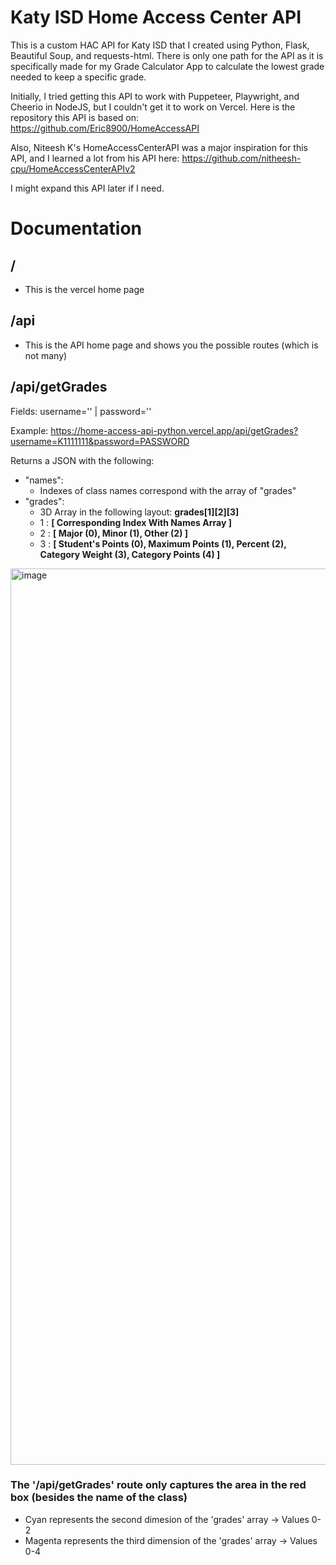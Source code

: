 # Katy ISD Home Access Center API

This is a custom HAC API for Katy ISD that I created using Python, Flask, Beautiful Soup, and requests-html. There is only one path for the API as it is specifically made for my Grade Calculator App to calculate the lowest grade needed to keep a specific grade. 

Initially, I tried getting this API to work with Puppeteer, Playwright, and Cheerio in NodeJS, but I couldn't get it to work on Vercel. Here is the repository this API is based on: https://github.com/Eric8900/HomeAccessAPI

Also, Niteesh K's HomeAccessCenterAPI was a major inspiration for this API, and I learned a lot from his API here: https://github.com/nitheesh-cpu/HomeAccessCenterAPIv2

I might expand this API later if I need.

# Documentation

## /
- This is the vercel home page

## /api
- This is the API home page and shows you the possible routes (which is not many)

## /api/getGrades
Fields: username='' | password=''

Example: https://home-access-api-python.vercel.app/api/getGrades?username=K1111111&password=PASSWORD

Returns a JSON with the following:
- "names":
  - Indexes of class names correspond with the array of "grades"
- "grades":
  - 3D Array in the following layout: <strong>grades[1][2][3]</strong>
  - 1 : <strong>[ Corresponding Index With Names Array ]</strong>
  - 2 : <strong>[ Major (0), Minor (1), Other (2) ]</strong>
  - 3 : <strong>[ Student's Points (0), Maximum Points (1), Percent (2), Category Weight (3), Category Points (4) ]</strong>

<img width="1434" alt="image" src="https://github.com/Eric8900/HomeAccessAPI-Python/assets/89477025/91a8ff1a-89ee-4fba-8d27-7fb4c3d94a38">

### The '/api/getGrades' route only captures the area in the red box (besides the name of the class)
- Cyan represents the second dimesion of the 'grades' array -> Values 0-2
- Magenta represents the third dimension of the 'grades' array -> Values 0-4
